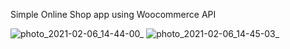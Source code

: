 Simple Online Shop app using Woocommerce API

![photo_2021-02-06_14-44-00_](https://user-images.githubusercontent.com/68466989/107117444-aef78080-688f-11eb-9ecd-866c9b997bf2.jpg)
![photo_2021-02-06_14-45-03_](https://user-images.githubusercontent.com/68466989/107117557-5f658480-6890-11eb-991a-b2850740d83b.jpg)
